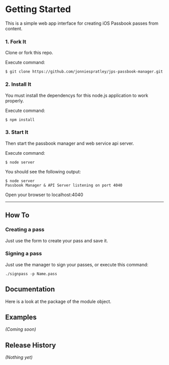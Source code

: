 # Getting Started
This is a simple web app interface for creating iOS Passbook passes from content.


### 1. Fork It
Clone or fork this repo. 

Execute command:

	$ git clone https://github.com/jonniespratley/jps-passbook-manager.git


### 2. Install It
You must install the dependencys for this node.js application to work properly.

Execute command:

	$ npm install


### 3. Start It
Then start the passbook manager and web service api server.

Execute command:
	
	$ node server
	
You should see the following output:

	$ node server
	Passbook Manager & API Server listening on port 4040
	
Open your browser to localhost:4040

----
	
## How To
	
### Creating a pass
Just use the form to create your pass and save it.

### Signing a pass
Just use the manager to sign your passes, or execute this command:

	./signpass -p Name.pass

	

## Documentation
Here is a look at the package of the module object.

## Examples
_(Coming soon)_






## Release History
_(Nothing yet)_









